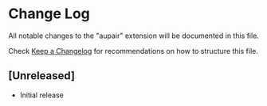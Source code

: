 # Change Log

All notable changes to the "aupair" extension will be documented in this file.

Check [Keep a Changelog](http://keepachangelog.com/) for recommendations on how to structure this file.

## [Unreleased]

- Initial release